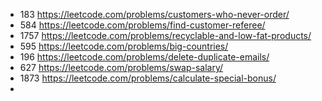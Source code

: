 - 183 https://leetcode.com/problems/customers-who-never-order/
- 584 https://leetcode.com/problems/find-customer-referee/
- 1757 https://leetcode.com/problems/recyclable-and-low-fat-products/
- 595 https://leetcode.com/problems/big-countries/
- 196 https://leetcode.com/problems/delete-duplicate-emails/
- 627 https://leetcode.com/problems/swap-salary/
- 1873 https://leetcode.com/problems/calculate-special-bonus/
- 
